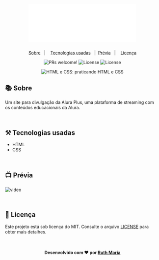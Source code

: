 <h1 align="center">
    <img alt="Logo ignitte" src="./img/Logo.png" width="350px" />
</h1>

<p align="center">
  <a href="#about">Sobre</a>&nbsp;&nbsp;&nbsp;|&nbsp;&nbsp;&nbsp;  
  <a href="#technologies">Tecnologias usadas</a>&nbsp;&nbsp;&nbsp;|&nbsp;
  <a href="#preview">Prévia</a>&nbsp;&nbsp;&nbsp;|&nbsp;&nbsp;&nbsp;
  <a href="#license">Licença</a>
</p>

<p align="center">
 <img src="https://img.shields.io/static/v1?label=PRs&message=welcome&color=04d361&labelColor=000000" alt="PRs welcome!" />

  <img alt="License" src="https://img.shields.io/badge/Made%20by-Ruth%20Maria-%2304D361">

  <img alt="License" src="https://img.shields.io/static/v1?label=license&message=MIT&color=04d361&labelColor=000000">
</p>

<p align="center"> <img src="https://imgur.com/BASzVop.png" alt="HTML e CSS: praticando HTML e CSS"> </p>

<a id="about"></a>

## :books: Sobre

Um site para divulgação da Alura Plus, uma plataforma de streaming com os conteúdos educacionais da Alura.

<a id="technologies"></a><br>

## ⚒️ Tecnologias usadas

- HTML
- CSS

<a id="preview"></a><br>

## :tv: Prévia

![video](./video/video.gif)

<a id="license"></a><br>

## :memo: Licença

Este projeto está sob licença do MIT. Consulte o arquivo [LICENSE](LICENSE.md) para obter mais detalhes.

<br>
<h4 align="center">
    Desenvolvido com ❤️ por <a href="https://www.linkedin.com/in/ruth-maria-9b256071/" target="_blank">Ruth Maria</a>
</h4>

